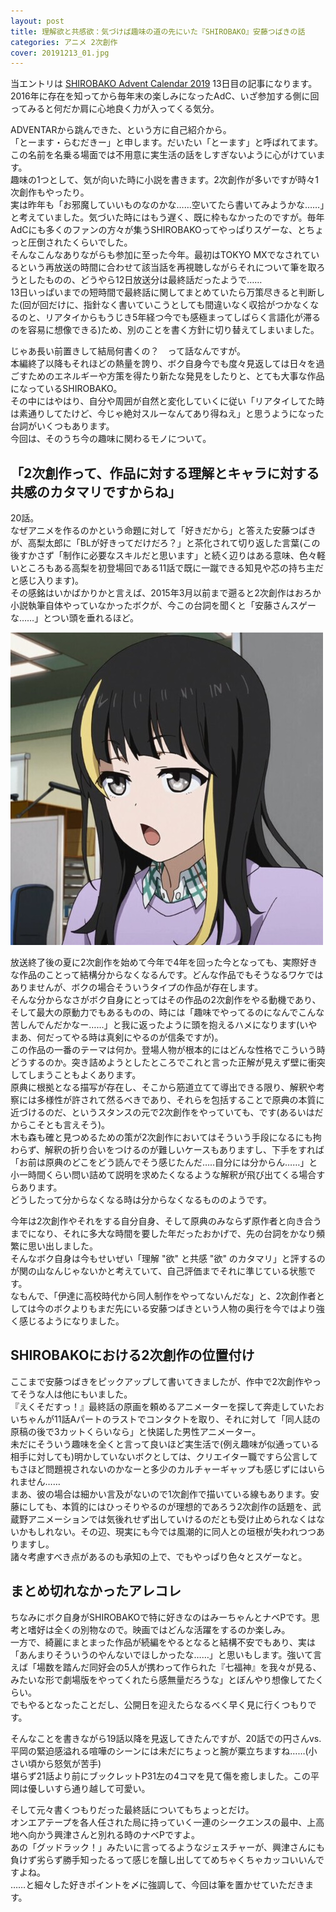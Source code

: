 ```yaml
---
layout: post
title: 理解欲と共感欲：気づけば趣味の道の先にいた『SHIROBAKO』安藤つばきの話
categories: アニメ 2次創作
cover: 20191213_01.jpg
---
```


当エントリは [SHIROBAKO Advent Calendar 2019](https://adventar.org/calendars/3902) 13日目の記事になります。2016年に存在を知ってから毎年末の楽しみになったAdC、いざ参加する側に回ってみると何だか肩に心地良く力が入ってくる気分。

ADVENTARから跳んできた、という方に自己紹介から。  
「とーます・らむだきー」と申します。だいたい「とーます」と呼ばれてます。  
この名前を名乗る場面では不用意に実生活の話をしすぎないように心がけています。  
趣味の1つとして、気が向いた時に小説を書きます。2次創作が多いですが時々1次創作もやったり。  
実は昨年も「お邪魔していいものなのかな……空いてたら書いてみようかな……」と考えていました。気づいた時にはもう遅く、既に枠もなかったのですが。毎年AdCにも多くのファンの方々が集うSHIROBAKOってやっぱりスゲーな、とちょっと圧倒されたくらいでした。  
そんなこんなありながらも参加に至った今年。最初はTOKYO MXでなされているという再放送の時間に合わせて該当話を再視聴しながらそれについて筆を取ろうとしたものの、どうやら12日放送分は最終話だったようで……  
13日いっぱいまでの短時間で最終話に関してまとめていたら万策尽きると判断した(回が回だけに、指針なく書いていこうとしても間違いなく収拾がつかなくなるのと、リアタイからもうじき5年経つ今でも感極まってしばらく言語化が滞るのを容易に想像できる)ため、別のことを書く方針に切り替えてしまいました。

じゃあ長い前置きして結局何書くの？　って話なんですが。  
本編終了以降もそれほどの熱量を誇り、ボク自身今でも度々見返しては日々を過ごすためのエネルギーや方策を得たり新たな発見をしたりと、とても大事な作品になっているSHIROBAKO。  
その中にはやはり、自分や周囲が自然と変化していくに従い「リアタイしてた時は素通りしてたけど、今じゃ絶対スルーなんてあり得ねえ」と思うようになった台詞がいくつもあります。  
今回は、そのうち今の趣味に関わるモノについて。

## 「2次創作って、作品に対する理解とキャラに対する共感のカタマリですからね」

20話。  
なぜアニメを作るのかという命題に対して「好きだから」と答えた安藤つばきが、高梨太郎に「BLが好きってだけだろ？」と茶化されて切り返した言葉(この後すかさず「制作に必要なスキルだと思います」と続く辺りはある意味、色々軽いところもある高梨を初登場回である11話で既に一蹴できる知見や芯の持ち主だと感じ入ります)。  
その感銘はいかばかりかと言えば、2015年3月以前まで遡ると2次創作はおろか小説執筆自体やっていなかったボクが、今この台詞を聞くと「安藤さんスゲーな……」とつい頭を垂れるほど。

![20話より](/images/20191213_01.jpg "「適当言ってますよね？」")

放送終了後の夏に2次創作を始めて今年で4年を回った今となっても、実際好きな作品のことって結構分からなくなるんです。どんな作品でもそうなるワケではありませんが、ボクの場合そういうタイプの作品が存在します。  
そんな分からなさがボク自身にとってはその作品の2次創作をやる動機であり、そして最大の原動力でもあるものの、時には「趣味でやってるのになんでこんな苦しんでんだかなー……」と我に返ったように頭を抱えるハメになります(いやまあ、何だってやる時は真剣にやるのが信条ですが)。  
この作品の一番のテーマは何か。登場人物が根本的にはどんな性格でこういう時どうするのか。突き詰めようとしたところでこれと言った正解が見えず壁に衝突してしまうこともよくあります。  
原典に根拠となる描写が存在し、そこから筋道立てて導出できる限り、解釈や考察には多様性が許されて然るべきであり、それらを包括することで原典の本質に近づけるのだ、というスタンスの元で2次創作をやっていても、です(あるいはだからこそとも言えそう)。  
木も森も確と見つめるための策が2次創作においてはそういう手段になるにも拘わらず、解釈の折り合いをつけるのが難しいケースもありますし、下手をすれば「お前は原典のどこをどう読んでそう感じたんだ…‥自分には分からん……」と小一時間くらい問い詰めて説明を求めたくなるような解釈が飛び出てくる場合すらあります。  
どうしたって分からなくなる時は分からなくなるもののようです。

今年は2次創作やそれをする自分自身、そして原典のみならず原作者と向き合うまでになり、それに多大な時間を要した年だったおかげで、先の台詞をかなり頻繁に思い出しました。  
そんなボク自身は今もせいぜい「理解 "欲" と共感 "欲" のカタマリ」と評するのが関の山なんじゃないかと考えていて、自己評価までそれに準じている状態です。  
なもんで、「伊達に高校時代から同人制作をやってないんだな」と、2次創作者としては今のボクよりもまだ先にいる安藤つばきという人物の奥行を今ではより強く感じるようになりました。

## SHIROBAKOにおける2次創作の位置付け

ここまで安藤つばきをピックアップして書いてきましたが、作中で2次創作やってそうな人は他にもいました。  
『えくそだすっ！』最終話の原画を頼めるアニメーターを探して奔走していたおいちゃんが11話Aパートのラストでコンタクトを取り、それに対して「同人誌の原稿の後で3カットくらいなら」と快諾した男性アニメーター。  
未だにそういう趣味を全くと言って良いほど実生活で(例え趣味が似通っている相手に対しても)明かしていないボクとしては、クリエイター職ですら公言してもさほど問題視されないのかなーと多少のカルチャーギャップも感じずにはいられません……  
まあ、彼の場合は細かい言及がないので1次創作で描いている線もあります。安藤にしても、本質的にはひっそりやるのが理想的であろう2次創作の話題を、武蔵野アニメーションでは気後れせず出していけるのだとも受け止められなくはないかもしれない。その辺、現実にも今では風潮的に同人との垣根が失われつつありますし。  
諸々考慮すべき点があるのも承知の上で、でもやっぱり色々とスゲーなと。

## まとめ切れなかったアレコレ

ちなみにボク自身がSHIROBAKOで特に好きなのはみーちゃんとナベPです。思考と嗜好は全くの別物なので。映画ではどんな活躍をするのか楽しみ。  
一方で、綺麗にまとまった作品が続編をやるとなると結構不安でもあり、実は「あんまりそういうのやんないでほしかったな……」と思いもします。強いて言えば「場数を踏んだ同好会の5人が携わって作られた『七福神』を我々が見る、みたいな形で劇場版をやってくれたら感無量だろうな」とぼんやり想像してたくらい。  
でもやるとなったことだし、公開日を迎えたらなるべく早く見に行くつもりです。

そんなことを書きながら19話以降を見返してきたんですが、20話での円さんvs.平岡の緊迫感溢れる喧嘩のシーンには未だにちょっと腕が粟立ちますね……(小さい頃から怒気が苦手)  
堪らず21話より前にブックレットP31左の4コマを見て傷を癒しました。この平岡は優しいすら通り越して可愛い。

そして元々書くつもりだった最終話についてもちょっとだけ。  
オンエアテープを各人任された局に持っていく一連のシークエンスの最中、上高地へ向かう興津さんと別れる時のナベPですよ。  
あの「グッドラック！」みたいに言ってるようなジェスチャーが、興津さんにも負けず劣らず勝手知ったるって感じを醸し出しててめちゃくちゃカッコいいんですよね。  
……と細々した好きポイントを〆に強調して、今回は筆を置かせていただきます。
